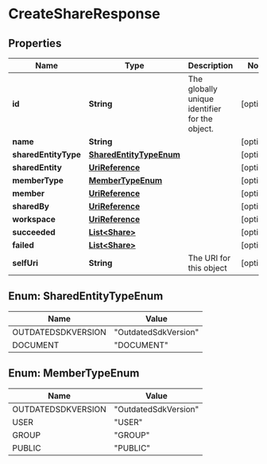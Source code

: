 
# CreateShareResponse

## Properties
Name | Type | Description | Notes
------------ | ------------- | ------------- | -------------
**id** | **String** | The globally unique identifier for the object. |  [optional]
**name** | **String** |  |  [optional]
**sharedEntityType** | [**SharedEntityTypeEnum**](#SharedEntityTypeEnum) |  |  [optional]
**sharedEntity** | [**UriReference**](UriReference.md) |  |  [optional]
**memberType** | [**MemberTypeEnum**](#MemberTypeEnum) |  |  [optional]
**member** | [**UriReference**](UriReference.md) |  |  [optional]
**sharedBy** | [**UriReference**](UriReference.md) |  |  [optional]
**workspace** | [**UriReference**](UriReference.md) |  |  [optional]
**succeeded** | [**List&lt;Share&gt;**](Share.md) |  |  [optional]
**failed** | [**List&lt;Share&gt;**](Share.md) |  |  [optional]
**selfUri** | **String** | The URI for this object |  [optional]


<a name="SharedEntityTypeEnum"></a>
## Enum: SharedEntityTypeEnum
Name | Value
---- | -----
OUTDATEDSDKVERSION | &quot;OutdatedSdkVersion&quot;
DOCUMENT | &quot;DOCUMENT&quot;


<a name="MemberTypeEnum"></a>
## Enum: MemberTypeEnum
Name | Value
---- | -----
OUTDATEDSDKVERSION | &quot;OutdatedSdkVersion&quot;
USER | &quot;USER&quot;
GROUP | &quot;GROUP&quot;
PUBLIC | &quot;PUBLIC&quot;



